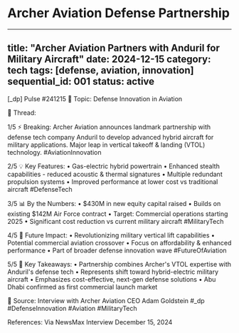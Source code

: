 # Archer Aviation Defense Partnership

---
title: "Archer Aviation Partners with Anduril for Military Aircraft"
date: 2024-12-15
category: tech
tags: [defense, aviation, innovation]
sequential_id: 001
status: active
---

[_dp] Pulse #241215
📍 Topic: Defense Innovation in Aviation

🧵 Thread:

1/5 ⚡️ Breaking: Archer Aviation announces landmark partnership with defense tech company Anduril to develop advanced hybrid aircraft for military applications. Major leap in vertical takeoff & landing (VTOL) technology. #AviationInnovation

2/5 💡 Key Features:
• Gas-electric hybrid powertrain
• Enhanced stealth capabilities - reduced acoustic & thermal signatures
• Multiple redundant propulsion systems
• Improved performance at lower cost vs traditional aircraft
#DefenseTech

3/5 📊 By the Numbers:
• $430M in new equity capital raised
• Builds on existing $142M Air Force contract
• Target: Commercial operations starting 2025
• Significant cost reduction vs current military aircraft
#MilitaryTech

4/5 🔮 Future Impact:
• Revolutionizing military vertical lift capabilities
• Potential commercial aviation crossover
• Focus on affordability & enhanced performance
• Part of broader defense innovation wave
#FutureOfAviation

5/5 🎯 Key Takeaways:
• Partnership combines Archer's VTOL expertise with Anduril's defense tech
• Represents shift toward hybrid-electric military aircraft
• Emphasizes cost-effective, next-gen defense solutions
• Abu Dhabi confirmed as first commercial launch market

🔗 Source: Interview with Archer Aviation CEO Adam Goldstein
#_dp #DefenseInnovation #Aviation #MilitaryTech

References:
Via NewsMax Interview
December 15, 2024